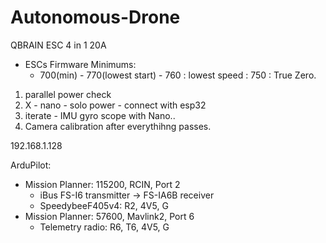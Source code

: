 # Autonomous-Drone


QBRAIN ESC 4 in 1 20A 
-   ESCs Firmware Minimums: 
    - 700(min) - 770(lowest start) - 760 : lowest speed : 750 : True Zero. 

1. parallel power check
2.   X - nano - solo power - connect with esp32
3.   iterate - IMU gyro scope with Nano..
4.   Camera calibration after everythihng passes. 

192.168.1.128


ArduPilot:
-   Mission Planner: 115200, RCIN, Port 2
    - iBus FS-I6 transmitter -> FS-IA6B receiver
    - SpeedybeeF405v4: R2, 4V5, G
-   Mission Planner: 57600, Mavlink2, Port 6
    - Telemetry radio: R6, T6, 4V5, G